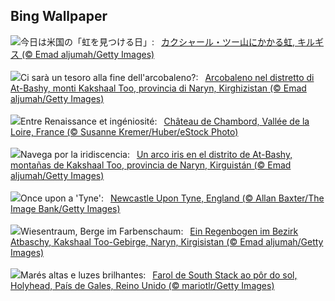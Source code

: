 ## Bing Wallpaper
![](https://www.bing.com/th?id=OHR.KyrgyzstanRainbow_JA-JP6458656191_UHD.jpg&w=1000)今日は米国の「虹を見つける日」:&nbsp;&ensp;[カクシャール・ツー山にかかる虹, キルギス (© Emad aljumah/Getty Images)](https://www.bing.com/th?id=OHR.KyrgyzstanRainbow_JA-JP6458656191_UHD.jpg)
<br><br/>
![](https://www.bing.com/th?id=OHR.KyrgyzstanRainbow_IT-IT9404693194_UHD.jpg&w=1000)Ci sarà un tesoro alla fine dell'arcobaleno?:&nbsp;&ensp;[Arcobaleno nel distretto di At-Bashy, monti Kakshaal Too, provincia di Naryn, Kirghizistan (© Emad aljumah/Getty Images)](https://www.bing.com/th?id=OHR.KyrgyzstanRainbow_IT-IT9404693194_UHD.jpg)
<br><br/>
![](https://www.bing.com/th?id=OHR.ChambordCastle_FR-FR1183220484_UHD.jpg&w=1000)Entre Renaissance et ingéniosité:&nbsp;&ensp;[Château de Chambord, Vallée de la Loire, France (© Susanne Kremer/Huber/eStock Photo)](https://www.bing.com/th?id=OHR.ChambordCastle_FR-FR1183220484_UHD.jpg)
<br><br/>
![](https://www.bing.com/th?id=OHR.KyrgyzstanRainbow_ES-ES0679850164_UHD.jpg&w=1000)Navega por la iridiscencia:&nbsp;&ensp;[Un arco iris en el distrito de At-Bashy, montañas de Kakshaal Too, provincia de Naryn, Kirguistán (© Emad aljumah/Getty Images)](https://www.bing.com/th?id=OHR.KyrgyzstanRainbow_ES-ES0679850164_UHD.jpg)
<br><br/>
![](https://www.bing.com/th?id=OHR.NewcastleUponTyneUK_EN-GB5615473754_UHD.jpg&w=1000)Once upon a 'Tyne':&nbsp;&ensp;[Newcastle Upon Tyne, England (© Allan Baxter/The Image Bank/Getty Images)](https://www.bing.com/th?id=OHR.NewcastleUponTyneUK_EN-GB5615473754_UHD.jpg)
<br><br/>
![](https://www.bing.com/th?id=OHR.KyrgyzstanRainbow_DE-DE6804066855_UHD.jpg&w=1000)Wiesentraum, Berge im Farbenschaum:&nbsp;&ensp;[Ein Regenbogen im Bezirk Atbaschy, Kakshaal Too-Gebirge, Naryn, Kirgisistan (© Emad aljumah/Getty Images)](https://www.bing.com/th?id=OHR.KyrgyzstanRainbow_DE-DE6804066855_UHD.jpg)
<br><br/>
![](https://www.bing.com/th?id=OHR.SouthStackLight_PT-BR0876989984_UHD.jpg&w=1000)Marés altas e luzes brilhantes:&nbsp;&ensp;[Farol de South Stack ao pôr do sol, Holyhead, País de Gales, Reino Unido (© mariotlr/Getty Images)](https://www.bing.com/th?id=OHR.SouthStackLight_PT-BR0876989984_UHD.jpg)
<br><br/>
